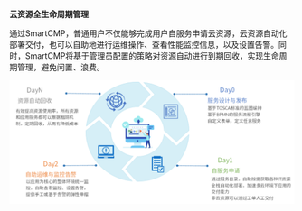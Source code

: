 **云资源全生命周期管理**

通过SmartCMP，普通用户不仅能够完成用户自服务申请云资源，云资源自动化部署交付，也可以自助地进行运维操作、查看性能监控信息，以及设置告警。同时，SmartCMP将基于管理员配置的策略对资源自动进行到期回收，实现生命周期管理，避免闲置、浪费。

![全生命周期管理示例](../../picture/Admin/资源全生命周期管理.png)
